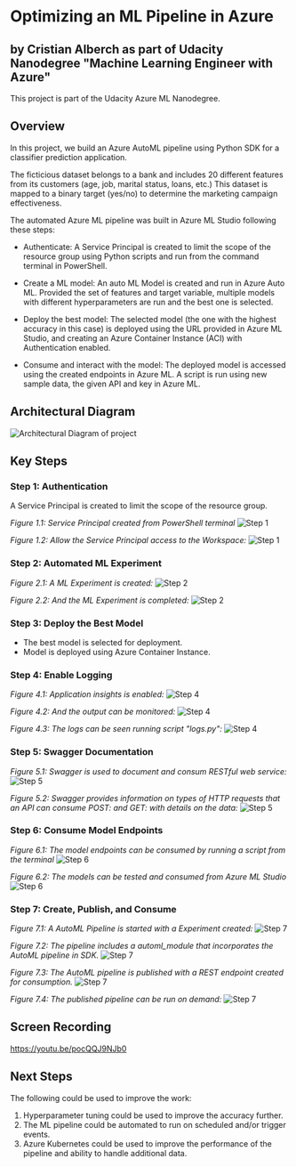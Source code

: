# Optimizing an ML Pipeline in Azure
## by Cristian Alberch as part of Udacity Nanodegree "Machine Learning Engineer with Azure"
This project is part of the Udacity Azure ML Nanodegree.

## Overview

In this project, we build an Azure AutoML pipeline using Python SDK for a classifier prediction application.

The ficticious dataset belongs to a bank and includes 20 different features from its customers (age, job, marital status, loans, etc.) This dataset is mapped to a binary target (yes/no) to determine the marketing campaign effectiveness.

The automated Azure ML pipeline was built in Azure ML Studio following these steps:

- Authenticate: A Service Principal is created to limit the scope of the resource group using Python scripts and run from the command terminal in PowerShell.

- Create a ML model: An auto ML Model is created and run in Azure Auto ML. Provided the set of features and target variable, multiple models with different hyperparameters are run and the best one is selected.

- Deploy the best model: The selected model (the one with the highest accuracy in this case) is deployed using the URL provided in Azure ML Studio, and creating an Azure Container Instance (ACI) with Authentication enabled.

- Consume and interact with the model: The deployed model is accessed using the created endpoints in Azure ML. A script is run using new sample data, the given API and key in Azure ML.

## Architectural Diagram

![Architectural Diagram of project](readme_arch.png)


## Key Steps

### Step 1: Authentication

A Service Principal is created to limit the scope of the resource group.

*Figure 1.1: Service Principal created from PowerShell terminal*
![Step 1](screenshots\1.1-az_ms_ws_share.jpg)

*Figure 1.2: Allow the Service Principal access to the Workspace:*
![Step 1](screenshots\1.2-az_ms_ws_share.jpg)


### Step 2: Automated ML Experiment
*Figure 2.1: A ML Experiment is created:*
![Step 2](screenshots\2.1-registered_datasets.png)

*Figure 2.2: And the ML Experiment is completed:*
![Step 2](screenshots\2.2-completed-experiment.png)


### Step 3: Deploy the Best Model

- The best model is selected for deployment.
- Model is deployed using Azure Container Instance.

### Step 4: Enable Logging
*Figure 4.1: Application insights is enabled:*
![Step 4](screenshots\4-application-insights-enabled.png)

*Figure 4.2: And the output can be monitored:*
![Step 4](screenshots\4-application-insights-output.png)

*Figure 4.3: The logs can be seen running script "logs.py":*
![Step 4](screenshots\4-logs-py-output.png)


### Step 5: Swagger Documentation

*Figure 5.1: Swagger is used to document and consum RESTful web service:*
![Step 5](screenshots\5-swagger-output.png)

*Figure 5.2: Swagger provides information on types of HTTP requests that an API can consume POST: and GET: with details on the data:*
![Step 5](screenshots\5-swagger-output-2.png)


### Step 6: Consume Model Endpoints

*Figure 6.1: The model endpoints can be consumed by running a script from the terminal* 
![Step 6](screenshots\6-consume_endpoints_test_terminal.png)

*Figure 6.2: The models can be tested and consumed from Azure ML Studio*
![Step 6](screenshots\6.1-consume_endpoints_test.png)


### Step 7: Create, Publish, and Consume
*Figure 7.1: A AutoML Pipeline is started with a Experiment created:*
![Step 7](screenshots\7.1-pipelines-list.png)

*Figure 7.2: The pipeline includes a automl_module that incorporates the AutoML pipeline in SDK.*
![Step 7](screenshots\7.2-pipeline-created.png)

*Figure 7.3: The AutoML pipeline is published with a REST endpoint created for consumption.*
![Step 7](screenshots\7.3-published-pipeline.png)

*Figure 7.4: The published pipeline can be run on demand:*
![Step 7](screenshots\7.4-widget-finished.png)

## Screen Recording
https://youtu.be/pocQQJ9NJb0

## Next Steps
The following could be used to improve the work:
1. Hyperparameter tuning could be used to improve the accuracy further.
2. The ML pipeline could be automated to run on scheduled and/or trigger events.
3. Azure Kubernetes could be used to improve the performance of the pipeline and ability to handle additional data.


